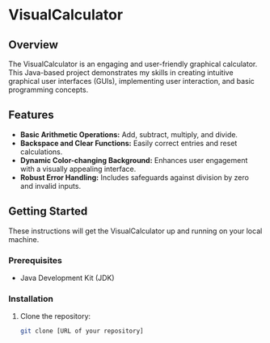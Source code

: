 # VisualCalculator

## Overview
The VisualCalculator is an engaging and user-friendly graphical calculator. This Java-based project demonstrates my skills in creating intuitive graphical user interfaces (GUIs), implementing user interaction, and basic programming concepts.

## Features
- **Basic Arithmetic Operations:** Add, subtract, multiply, and divide.
- **Backspace and Clear Functions:** Easily correct entries and reset calculations.
- **Dynamic Color-changing Background:** Enhances user engagement with a visually appealing interface.
- **Robust Error Handling:** Includes safeguards against division by zero and invalid inputs.

## Getting Started
These instructions will get the VisualCalculator up and running on your local machine.

### Prerequisites
- Java Development Kit (JDK)

### Installation
1. Clone the repository:
   ```bash
   git clone [URL of your repository]
